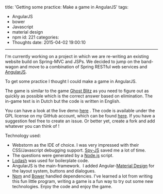 title: 'Getting some practice: Make a game in AngularJS'
tags:
  - AngularJS
  - bower
  - Javascript
  - material design
  - npm
id: 221
categories:
  - Thoughts
date: 2015-04-02 19:00:10
---

I'm currently working on a project in which we are re-writing an existing website build on Spring-MVC and JSPs. We decided to jump on the band-wagon and move to a combination of Spring RESTful web services and [AngularJS](https://angularjs.org/).

To get some practice I thought I could make a game in AngularJS.

The game is similar to the game [Ghost Blitz](http://boardgamegeek.com/boardgame/83195/ghost-blitz) as you need to figure out as quickly as possible which is the correct answer based on elimination. The in-game text is in Dutch but the code is written in English.

You can have a look at the live demo [here](http://solidsyntax.be/playground/DiertjesEnKleurtjes) . The code is available under the GPL license on my GitHub account, which can be found [here](https://github.com/SolidSyntax/AnimalsAndColors). If you have a suggestion feel free to create an issue. Or better yet, create a fork and add whatever you can think of !

Technology used:

*   Webstorm as the IDE of choice. I was very impressed with their CSS/Javascript debugging support. [Spy-JS](http://blog.jetbrains.com/webstorm/2014/04/spy-js-webstorm-secret-service/) saved me a lot of time.
*   The questions were generated by a [Node.js](https://nodejs.org/) script.
*   [Lodash](https://lodash.com/) was used for boilerplate code.
*   AngularJS is the main-framework.  I added Angular-[Material Design](https://material.angularjs.org/#/) for the layout system, buttons and dialogues.
*   [Npm](https://www.npmjs.com/) and [Bower](http://bower.io/) handled dependencies.
I've learned a lot from writing this fun little program, writing a game is a fun way to try out some new technologies. Enjoy the code and enjoy the game.